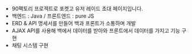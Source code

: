 - 90팩토리 프로젝트로 포켓고 유저 레이드 초대 페이지입니다.
- 백엔드 : Java / 프론트엔드 : pure JS
- ERD & API 명세서를 만들어 백과 프론트가 소통하며 개발
- AJAX API를 사용해 백에서 데이터를 받아와 프론트에서 데이터를 가지고 기능 구현
- 채팅 시스템 구현